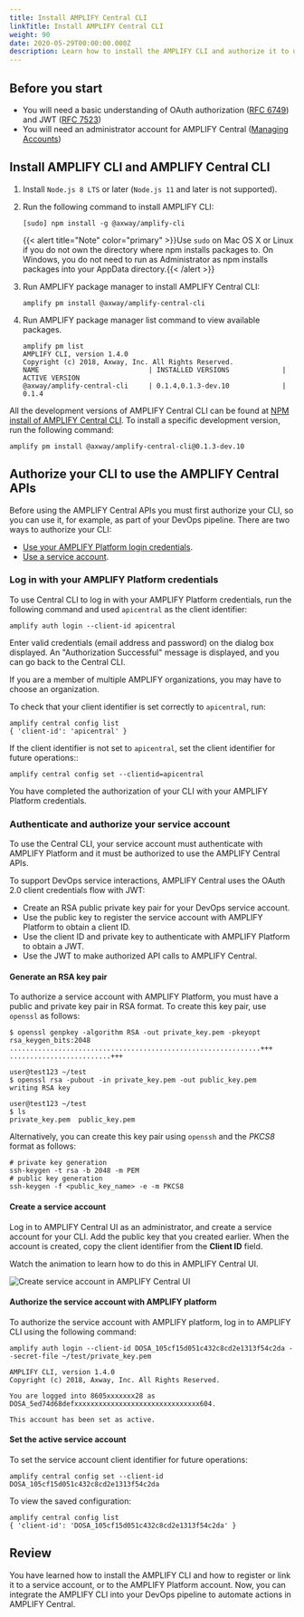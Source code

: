 ```yaml
---
title: Install AMPLIFY Central CLI
linkTitle: Install AMPLIFY Central CLI
weight: 90
date: 2020-05-29T00:00:00.000Z
description: Learn how to install the AMPLIFY CLI and authorize it to use the AMPLIFY Central APIs. This enables you to integrate the CLI into your DevOps pipeline.
---
```


## Before you start

* You will need a basic understanding of OAuth authorization ([RFC 6749](https://tools.ietf.org/html/rfc6749)) and JWT ([RFC 7523](https://tools.ietf.org/html/rfc7523))
* You will need an administrator account for AMPLIFY Central ([Managing Accounts](https://docs.axway.com/bundle/AMPLIFY_Dashboard_allOS_en/page/managing_accounts.html))

## Install AMPLIFY CLI and AMPLIFY Central CLI

1. Install `Node.js 8 LTS` or later (`Node.js 11` and later is not supported).
2. Run the following command to install AMPLIFY CLI:

    ```
    [sudo] npm install -g @axway/amplify-cli
    ```

    {{< alert title="Note" color="primary" >}}Use `sudo` on Mac OS X or Linux if you do not own the directory where npm installs packages to. On Windows, you do not need to run as     Administrator as npm installs packages into your AppData directory.{{< /alert >}}

3. Run AMPLIFY package manager to install AMPLIFY Central CLI:

    ```
    amplify pm install @axway/amplify-central-cli
    ```

4. Run AMPLIFY package manager list command to view available packages.

    ```
    amplify pm list
    AMPLIFY CLI, version 1.4.0
    Copyright (c) 2018, Axway, Inc. All Rights Reserved.
    NAME                           | INSTALLED VERSIONS             | ACTIVE VERSION
    @axway/amplify-central-cli     | 0.1.4,0.1.3-dev.10             | 0.1.4
    ```

All the development versions of AMPLIFY Central CLI can be found at [NPM install of AMPLIFY Central CLI](https://www.npmjs.com/package/@axway/amplify-central-cli). To install a specific development version, run the following command:

```
amplify pm install @axway/amplify-central-cli@0.1.3-dev.10
```

## Authorize your CLI to use the AMPLIFY Central APIs

Before using the AMPLIFY Central APIs you must first authorize your CLI, so you can use it, for example, as part of your DevOps pipeline.
There are two ways to authorize your CLI:

* [Use your AMPLIFY Platform login credentials](/docs/central/cli_central/cli_install#login-with-your-amplify-platform-credentials).
* [Use a service account](/docs/central/cli_central/cli_install#authenticate-and-authorize-your-service-account).

### Log in with your AMPLIFY Platform credentials

To use Central CLI to log in with your AMPLIFY Platform credentials, run the following command and used `apicentral` as the client identifier:

```
amplify auth login --client-id apicentral
```

Enter valid credentials (email address and password) on the dialog box displayed.
An "Authorization Successful" message is displayed, and you can go back to the Central CLI.

If you are a member of multiple AMPLIFY organizations, you may have to choose an organization.

To check that your client identifier is set correctly to `apicentral`, run:

```
amplify central config list
{ 'client-id': 'apicentral' }
```

If the client identifier is not set to `apicentral`, set the client identifier for future operations::

```
amplify central config set --clientid=apicentral
```

You have completed the authorization of your CLI with your AMPLIFY Platform credentials.

### Authenticate and authorize your service account

To use the Central CLI, your service account must authenticate with AMPLIFY Platform and it must be authorized to use the AMPLIFY Central APIs.

To support DevOps service interactions, AMPLIFY Central uses the OAuth 2.0 client credentials flow with JWT:

* Create an RSA public private key pair for your DevOps service account.
* Use the public key to register the service account with AMPLIFY Platform to obtain a client ID.
* Use the client ID and private key to authenticate with AMPLIFY Platform to obtain a JWT.
* Use the JWT to make authorized API calls to AMPLIFY Central.

#### Generate an RSA key pair

To authorize a service account with AMPLIFY Platform, you must have a public and private key pair in RSA format. To create this key pair, use `openssl` as follows:

```
$ openssl genpkey -algorithm RSA -out private_key.pem -pkeyopt rsa_keygen_bits:2048
..............................................................+++
.........................+++

user@test123 ~/test
$ openssl rsa -pubout -in private_key.pem -out public_key.pem
writing RSA key

user@test123 ~/test
$ ls
private_key.pem  public_key.pem
```

Alternatively, you can create this key pair using `openssh` and the _PKCS8_ format as follows:

```
# private key generation
ssh-keygen -t rsa -b 2048 -m PEM
# public key generation
ssh-keygen -f <public_key_name> -e -m PKCS8
```

#### Create a service account

Log in to AMPLIFY Central UI as an administrator, and create a service account for your CLI. Add the public key that you created earlier. When the account is created, copy the client identifier from the **Client ID** field.

Watch the animation to learn how to do this in AMPLIFY Central UI.

![Create service account in AMPLIFY Central UI](/Images/central/service_account_animation.gif)

#### Authorize the service account with AMPLIFY platform

To authorize the service account with AMPLIFY platform, log in to AMPLIFY CLI using the following command:

```
amplify auth login --client-id DOSA_105cf15d051c432c8cd2e1313f54c2da --secret-file ~/test/private_key.pem

AMPLIFY CLI, version 1.4.0
Copyright (c) 2018, Axway, Inc. All Rights Reserved.

You are logged into 8605xxxxxxx28 as DOSA_5ed74d68defxxxxxxxxxxxxxxxxxxxxxxxxxxxxxxx604.

This account has been set as active.
```

#### Set the active service account

To set the service account client identifier for future operations:

```
amplify central config set --client-id DOSA_105cf15d051c432c8cd2e1313f54c2da
```

To view the saved configuration:

```
amplify central config list
{ 'client-id': 'DOSA_105cf15d051c432c8cd2e1313f54c2da' }
```

## Review

You have learned how to install the AMPLIFY CLI and how to register or link it to a service account, or to the AMPLIFY Platform account. Now, you can integrate the AMPLIFY CLI into your DevOps pipeline to automate actions in AMPLIFY Central.
